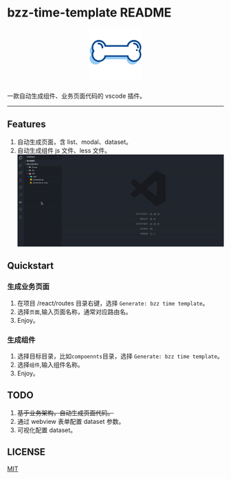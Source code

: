 # bzz-time-template README

<p align="center">
    <img alt="logo" src="https://github.com/chaos2171053/bzz-time-template/blob/develop/static/icon.png?raw=true" width="120" height="120" style="margin-bottom: 10px;">
</p>

一款自动生成组件、业务页面代码的 vscode 插件。

---

## Features

1. 自动生成页面，含 list、modal、dataset。
2. 自动生成组件 js 文件、less 文件。
   ![demo-button](https://github.com/chaos2171053/bzz-time-template/blob/develop/static/demo-button.gif?raw=true)

## Quickstart

### 生成业务页面

1. 在项目 /react/routes 目录右键，选择 `Generate: bzz time template`。
2. 选择`页面`,输入页面名称，通常对应路由名。
3. Enjoy。

### 生成组件

1. 选择目标目录，比如`compoennts`目录，选择 `Generate: bzz time template`。
2. 选择`组件`,输入组件名称。
3. Enjoy。

## TODO

1. <s>基于业务架构，自动生成页面代码。</s>
2. 通过 webview 表单配置 dataset 参数。
3. 可视化配置 dataset。

## LICENSE

[MIT](https://en.wikipedia.org/wiki/MIT_License)
